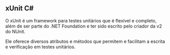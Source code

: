 ## xUnit C#

O xUnit é um framework para testes unitários que é flexível e completo, além de ser parte do .NET Foundation e ter sido escrito pelo criador da v2 do NUnit.

Ele oferece diversos atributos e métodos que permitem e facilitam a escrita e verificação em testes unitários.

